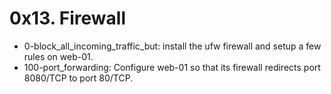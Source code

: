 # 0x13. Firewall

- 0-block_all_incoming_traffic_but: install the ufw firewall and setup a few rules on web-01.
- 100-port_forwarding: Configure web-01 so that its firewall redirects port 8080/TCP to port 80/TCP.
